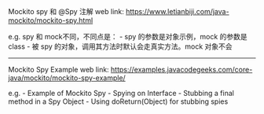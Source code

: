 Mockito spy 和 @Spy 注解
web link: https://www.letianbiji.com/java-mockito/mockito-spy.html

e.g. spy 和 mock不同，不同点是：
    - spy 的参数是对象示例，mock 的参数是 class
    - 被 spy 的对象，调用其方法时默认会走真实方法。mock 对象不会


-----------------------------------
Mockito Spy Example
web link: https://examples.javacodegeeks.com/core-java/mockito/mockito-spy-example/

e.g.
    - Example of Mockito Spy
    - Spying on Interface
    - Stubbing a final method in a Spy Object
    - Using doReturn(Object) for stubbing spies












